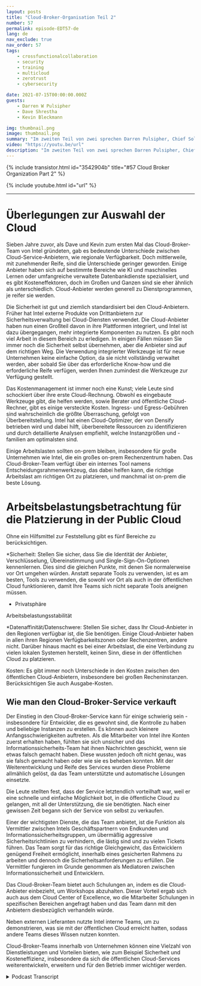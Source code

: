 ```yaml
---
layout: posts
title: "Cloud-Broker-Organisation Teil 2"
number: 57
permalink: episode-EDT57-de
lang: de
nav_exclude: true
nav_order: 57
tags:
    - crossfunctionalcollaboration
    - security
    - training
    - multicloud
    - zerotrust
    - cybersecurity

date: 2021-07-15T00:00:00.000Z
guests:
    - Darren W Pulsipher
    - Dave Shrestha
    - Kevin Bleckmann

img: thumbnail.png
image: thumbnail.png
summary: "Im zweiten Teil von zwei sprechen Darren Pulsipher, Chief Solution Architect, und die Intel Cloud Solution Architects Dave Shrestha und Kevin Bleckman über die Vorteile und Dienstleistungen einer Cloud-Broker-Organisation."
video: "https://youtu.be/url"
description: "Im zweiten Teil von zwei sprechen Darren Pulsipher, Chief Solution Architect, und die Intel Cloud Solution Architects Dave Shrestha und Kevin Bleckman über die Vorteile und Dienstleistungen einer Cloud-Broker-Organisation."
---
```


<div>
{% include transistor.html id="3542904b" title="#57 Cloud Broker Organization Part 2" %}

{% include youtube.html id="url" %}
</div>

---

# Überlegungen zur Auswahl der Cloud

Sieben Jahre zuvor, als Dave und Kevin zum ersten Mal das Cloud-Broker-Team von Intel gründeten, gab es bedeutende Unterschiede zwischen Cloud-Service-Anbietern, wie regionale Verfügbarkeit. Doch mittlerweile, mit zunehmender Reife, sind die Unterschiede geringer geworden. Einige Anbieter haben sich auf bestimmte Bereiche wie KI und maschinelles Lernen oder umfangreiche verwaltete Datenbankdienste spezialisiert, und es gibt Kosteneffektoren, doch im Großen und Ganzen sind sie eher ähnlich als unterschiedlich. Cloud-Anbieter werden generell zu Dienstprogrammen, je reifer sie werden.

Die Sicherheit ist gut und ziemlich standardisiert bei den Cloud-Anbietern. Früher hat Intel externe Produkte von Drittanbietern zur Sicherheitsverwaltung bei Cloud-Diensten verwendet. Die Cloud-Anbieter haben nun einen Großteil davon in ihre Plattformen integriert, und Intel ist dazu übergegangen, mehr integrierte Komponenten zu nutzen. Es gibt noch viel Arbeit in diesem Bereich zu erledigen. In einigen Fällen müssen Sie immer noch die Sicherheit selbst übernehmen, aber die Anbieter sind auf dem richtigen Weg. Die Verwendung integrierter Werkzeuge ist für neue Unternehmen keine einfache Option, da sie nicht vollständig verwaltet werden, aber sobald Sie über das erforderliche Know-how und die erforderliche Reife verfügen, werden Ihnen zumindest die Werkzeuge zur Verfügung gestellt.

Das Kostenmanagement ist immer noch eine Kunst; viele Leute sind schockiert über ihre erste Cloud-Rechnung. Obwohl es eingebaute Werkzeuge gibt, die helfen werden, sowie Berater und öffentliche Cloud-Rechner, gibt es einige versteckte Kosten. Ingress- und Egress-Gebühren sind wahrscheinlich die größte Überraschung, gefolgt von Überbereitstellung. Intel hat einen Cloud-Optimizer, der von Densify betrieben wird und dabei hilft, überbereitete Ressourcen zu identifizieren und durch detaillierte Analysen empfiehlt, welche Instanzgrößen und -familien am optimalsten sind.

Einige Arbeitslasten sollten on-prem bleiben, insbesondere für große Unternehmen wie Intel, die ein großes on-prem Rechenzentrum haben. Das Cloud-Broker-Team verfügt über ein internes Tool namens Entscheidungsrahmenwerkzeug, das dabei helfen kann, die richtige Arbeitslast am richtigen Ort zu platzieren, und manchmal ist on-prem die beste Lösung.

# Arbeitsbelastungsbetrachtung für die Platzierung in der Public Cloud

Ohne ein Hilfsmittel zur Feststellung gibt es fünf Bereiche zu berücksichtigen.

*Sicherheit: Stellen Sie sicher, dass Sie die Identität der Anbieter, Verschlüsselung, Übereinstimmung und Single-Sign-On-Optionen kennenlernen. Dies sind die gleichen Punkte, mit denen Sie normalerweise vor Ort umgehen würden. Anstatt separate Tools zu verwenden, ist es am besten, Tools zu verwenden, die sowohl vor Ort als auch in der öffentlichen Cloud funktionieren, damit Ihre Teams sich nicht separate Tools aneignen müssen.

* Privatsphäre

Arbeitsbelastungsstabilität

*Datenaffinität/Datenschwere: Stellen Sie sicher, dass Ihr Cloud-Anbieter in den Regionen verfügbar ist, die Sie benötigen. Einige Cloud-Anbieter haben in allen ihren Regionen Verfügbarkeitszonen oder Rechenzentren, andere nicht. Darüber hinaus macht es bei einer Arbeitslast, die eine Verbindung zu vielen lokalen Systemen herstellt, keinen Sinn, diese in der öffentlichen Cloud zu platzieren.

Kosten: Es gibt immer noch Unterschiede in den Kosten zwischen den öffentlichen Cloud-Anbietern, insbesondere bei großen Recheninstanzen. Berücksichtigen Sie auch Ausgabe-Kosten.

## Wie man den Cloud-Broker-Service verkauft

Der Einstieg in den Cloud-Broker-Service kann für einige schwierig sein - insbesondere für Entwickler, die es gewohnt sind, die Kontrolle zu haben und beliebige Instanzen zu erstellen. Es können auch kleinere Anfangsschwierigkeiten auftreten. Als die Mitarbeiter von Intel ihre Konten zuerst erhalten haben, fühlten sie sich unsicher und das Informationssicherheits-Team hat ihnen Nachrichten geschickt, wenn sie etwas falsch gemacht haben. Diese wussten jedoch oft nicht genau, was sie falsch gemacht haben oder wie sie es beheben konnten. Mit der Weiterentwicklung und Reife des Services wurden diese Probleme allmählich gelöst, da das Team unterstützte und automatische Lösungen einsetzte.

Die Leute stellten fest, dass der Service letztendlich vorteilhaft war, weil er eine schnelle und einfache Möglichkeit bot, in die öffentliche Cloud zu gelangen, mit all der Unterstützung, die sie benötigten. Nach einer gewissen Zeit begann sich der Service von selbst zu verkaufen.

Einer der wichtigsten Dienste, die das Team anbietet, ist die Funktion als Vermittler zwischen Intels Geschäftspartnern von Endkunden und Informationssicherheitsgruppen, um übermäßig aggressive Sicherheitsrichtlinien zu verhindern, die lästig sind und zu vielen Tickets führen. Das Team sorgt für das richtige Gleichgewicht, das Entwicklern genügend Freiheit ermöglicht, innerhalb eines gesicherten Rahmens zu arbeiten und dennoch die Sicherheitsanforderungen zu erfüllen. Die Vermittler fungieren im Grunde genommen als Mediatoren zwischen Informationssicherheit und Entwicklern.

Das Cloud-Broker-Team bietet auch Schulungen an, indem es die Cloud-Anbieter einbezieht, um Workshops abzuhalten. Dieser Vorteil ergab sich auch aus dem Cloud Center of Excellence, wo die Mitarbeiter Schulungen in spezifischen Bereichen angefragt haben und das Team dann mit den Anbietern diesbezüglich verhandeln würde.

Neben externen Lieferanten nutzte Intel interne Teams, um zu demonstrieren, was sie mit der öffentlichen Cloud erreicht hatten, sodass andere Teams dieses Wissen nutzen konnten.

Cloud-Broker-Teams innerhalb von Unternehmen können eine Vielzahl von Dienstleistungen und Vorteilen bieten, wie zum Beispiel Sicherheit und Kosteneffizienz, insbesondere da sich die öffentlichen Cloud-Services weiterentwickeln, erweitern und für den Betrieb immer wichtiger werden.



<details>
<summary> Podcast Transcript </summary>

<p></p>

</details>
